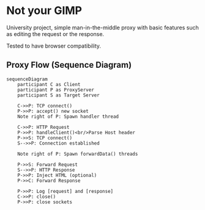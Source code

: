 # Not your GIMP

University project, simple man-in-the-middle proxy with basic features such as editing the request or the response.

Tested to have browser compatibility.

 ## Proxy Flow (Sequence Diagram)

```mermaid
sequenceDiagram
    participant C as Client
    participant P as ProxyServer
    participant S as Target Server

    C->>P: TCP connect()
    P->>P: accept() new socket
    Note right of P: Spawn handler thread

    C->>P: HTTP Request
    P->>P: handleClient()<br/>Parse Host header
    P->>S: TCP connect()
    S-->>P: Connection established

    Note right of P: Spawn forwardData() threads

    P->>S: Forward Request
    S-->>P: HTTP Response
    P->>P: Inject HTML (optional)
    P->>C: Forward Response

    P->>P: Log [request] and [response]
    C->>P: close()
    P->>P: close sockets
